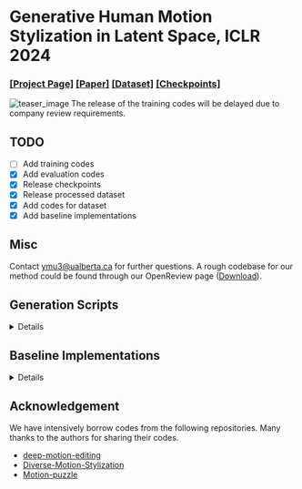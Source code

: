 # Generative Human Motion Stylization in Latent Space, ICLR 2024
### [[Project Page]](https://yxmu.foo/GenMoStyle/) [[Paper]](https://openreview.net/pdf?id=daEqXJ0yZo) [[Dataset]](https://drive.google.com/drive/u/1/folders/1Cnc0n8GhDrqjcP68_j5xb6qRx72aQXWX) [[Checkpoints]](https://drive.google.com/drive/u/1/folders/1Cnc0n8GhDrqjcP68_j5xb6qRx72aQXWX)
![teaser_image](./assets/teaser.png)
The release of the training codes will be delayed due to company review requirements.

## TODO
- [ ] Add training codes
- [x] Add evaluation codes
- [x] Release checkpoints
- [x] Release processed dataset
- [x] Add codes for dataset
- [x] Add baseline implementations

## Misc
Contact ymu3@ualberta.ca for further questions. A rough codebase for our method could be found through our OpenReview page ([Download](https://openreview.net/attachment?id=daEqXJ0yZo&name=supplementary_material)).

## Generation Scripts

<details>

Motion_based (supervised): 
```
python generate_cmu_l.py --name LVAE_AE_RCE1_KGLE1_121_YL_ML160 --gpu_id 0 --dataset_name bfa --motion_length 160 --ext cmu_NSP_IK --use_style --batch_size 12 --use_ik --niters 1
```

Ours label_based (supervised): 
```
python generate_cmu_l.py --name LVAE_AE_RCE1_KGLE1_121_YL_ML160 --gpu_id 0 --dataset_name bfa --motion_length 160 --ext cmu_SP_IK --use_style --batch_size 12 --use_ik --niters 1 --sampling
```

Ours motion_based (unsupervised):
```
python generate_cmu_l.py --name LVAE_AE_RCE0_KGLE2_12E1_ML160 --gpu_id 0 --dataset_name bfa --motion_length 160 --ext cmu_SP_IK --batch_size 12 --use_ik --niters 1
```
</details>

## Baseline Implementations
<details>

The baseline models are implemented in the subfolders (i.e. `./baseline/unpaired_motion`, `./baseline/diverse_stylize`, `./baseline/motion_puzzle`), built from their offical implementations on github. For more details, please refer to the official repositories [Aberman et al.](https://github.com/DeepMotionEditing/deep-motion-editing), [Park et al.](https://github.com/soomean/Diverse-Motion-Stylization), [Jang et al.](https://github.com/DK-Jang/motion_puzzle).

### Baseline Scripts
All training and testing scripts are documented in `./$baseline_path/eval_scripts.txt`. 

</details>


## Acknowledgement
We have intensively borrow codes from the following repositories. Many thanks to the authors for sharing their codes.
- [deep-motion-editing](https://github.com/DeepMotionEditing/deep-motion-editing)
- [Diverse-Motion-Stylization](https://github.com/soomean/Diverse-Motion-Stylization)
- [Motion-puzzle](https://github.com/DK-Jang/motion_puzzle)
